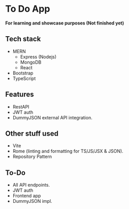 # To Do App

**For learning and showcase purposes (Not finished yet)**

## Tech stack

- MERN
  - Express (Nodejs)
  - MongoDB
  - React
- Bootstrap
- TypeScript

## Features

- RestAPI
- JWT auth
- DummyJSON external API integration.

## Other stuff used

- Vite
- Rome (linting and formatting for TS/JS/JSX & JSON).
- Repository Pattern

## To-Do

- All API endpoints.
- JWT auth
- Frontend app
- DummyJSON impl.
